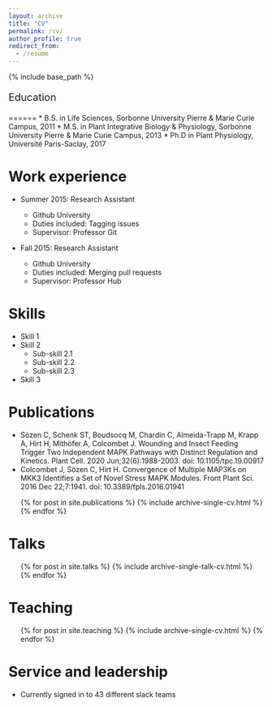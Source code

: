 ```yaml
---
layout: archive
title: "CV"
permalink: /cv/
author_profile: true
redirect_from:
  - /resume
---
```


{% include base_path %}

<p style='font-size:20px;'>Education</p>
======
* B.S. in Life Sciences, Sorbonne University Pierre & Marie Curie Campus, 2011
* M.S. in Plant Integrative Biology & Physiology, Sorbonne University Pierre & Marie Curie Campus, 2013
* Ph.D in Plant Physiology, Université Paris-Saclay, 2017

Work experience
======
* Summer 2015: Research Assistant
  * Github University
  * Duties included: Tagging issues
  * Supervisor: Professor Git

* Fall 2015: Research Assistant
  * Github University
  * Duties included: Merging pull requests
  * Supervisor: Professor Hub
  
Skills
======
* Skill 1
* Skill 2
  * Sub-skill 2.1
  * Sub-skill 2.2
  * Sub-skill 2.3
* Skill 3

Publications
======
<ul>
  <li>
    <a style="text-decoration:none; color:inherit;" href="https://pubmed.ncbi.nlm.nih.gov/32265268/">Sözen C, Schenk ST, Boudsocq M, Chardin C, Almeida-Trapp M, Krapp A, Hirt H, Mithöfer A, Colcombet J. Wounding and Insect Feeding Trigger Two Independent MAPK Pathways with Distinct Regulation and Kinetics. Plant Cell. 2020 Jun;32(6):1988-2003. doi: 10.1105/tpc.19.00917</a>
  </li>
  <li>
    <a style="text-decoration:none; color:inherit;" href="https://pubmed.ncbi.nlm.nih.gov/28066492/">Colcombet J, Sözen C, Hirt H. Convergence of Multiple MAP3Ks on MKK3 Identifies a Set of Novel Stress MAPK Modules. Front Plant Sci. 2016 Dec 22;7:1941. doi: 10.3389/fpls.2016.01941</a>
  </li>  
</ul>    

  <ul>{% for post in site.publications %}
    {% include archive-single-cv.html %}
  {% endfor %}</ul>
  
Talks
======
  <ul>{% for post in site.talks %}
    {% include archive-single-talk-cv.html %}
  {% endfor %}</ul>
  
Teaching
======
  <ul>{% for post in site.teaching %}
    {% include archive-single-cv.html %}
  {% endfor %}</ul>
  
Service and leadership
======
* Currently signed in to 43 different slack teams
